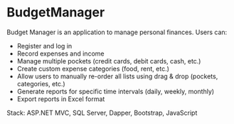 # BudgetManager

Budget Manager is an application to manage personal finances. Users can:

- Register and log in
- Record expenses and income
- Manage multiple pockets (credit cards, debit cards, cash, etc.)
- Create custom expense categories (food, rent, etc.)
- Allow users to manually re-order all lists using drag & drop (pockets, categories, etc.)
- Generate reports for specific time intervals (daily, weekly, monthly)
- Export reports in Excel format

Stack: ASP.NET MVC, SQL Server, Dapper, Bootstrap, JavaScript
